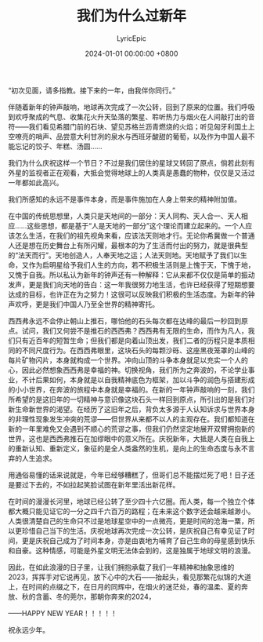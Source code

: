 ﻿---
title: 我们为什么过新年
date: 2024-01-01 00:00:00 +0800
categories: [LITERARY ARTICLES, ATTITUDE]
tags: [origin]
author: LyricEpic
---

“初次见面，请多指教。接下来的一年，由我伴你同行。”    

伴随着新年的钟声敲响，地球再次完成了一次公转，回到了原来的位置。我们呼吸到欢呼聚成的气息、收集花火升天坠落的繁星、聆听热力与烟火在人间敲打出的音符——我们看见希腊门前的石块、望见苏格兰沥青燃烧的火焰；听见匈牙利国土上空嘹亮的哨声、品尝意大利甘冽的泉水与西班牙酸甜的葡萄，以及作为中国人最不能忘记的饺子、年糕、汤圆……    

我们为什么庆祝这样一个节日？不过是我们居住的星球又转回了原点，倘若此刻有外星的监视者正在观看，大抵会觉得地球上的人类真是愚蠢的物种，仅仅是又活过一年都如此高兴。    

我们所感知的永远不是事件本身，而是事件施加在人身上带来的精神附加值。    

在中国的传统思想里，人类只是天地间的一部分：天人同构、天人合一、天人相应……这些思想，都是基于“人是天地的一部分”这个理论而建立起来的。一个人应该怎么生活，在我们的祖先视角来看，应该法天则地才行。无论你希冀做一个普通人还是想在历史舞台上有所闪耀，最根本的为了生活而付出的努力，就是很典型的“法天而行”。天地创造人，人奉天地之运；人法天则地。天地赋予了我们以生命，又作为启明星给予我们人生的方向，若不积极生活则是上愧于天，下愧于地，又愧于自我。所以私认为新年的钟声还有一种解释：它从来都不仅仅是简单的振动发声，更是我们向天地的告白：这一年我很努力地生活，也许已经获得了短期想要达成的目标，也许正在为之努力！这很可以反映我们积极的生活态度。为新年的钟声欢呼，更是我们中国人乃至全世界的精神寄托。    

西西弗永远不会停止朝山上推石，哪怕他的石头每次都在达峰的最后一秒回到原点。试问，我们又何尝不是推石的西西弗？西西弗有无限的生命，而作为凡人，我们只有近百年的短暂生命；但我们都是向着山顶出发，我们二者的历程只是本质相同的不同尺度行为。在西西弗眼里，这块石头的每颗沙砾、这座黑夜笼罩的山峰的每片矿物闪片，本身就构成一个世界。冲向山顶的斗争本身就足以充实一个人的心，因此必然想象西西弗是幸福的神。切换视角，我们所为之奔波的，不论学业事业，不计后果如何，本身就是以自我精神底色为框架，加以斗争的润色与搭建形成的小小世界，在奔波的旅程中本身就是幸福的。在新的一年钟声敲响的一刻，我们所希望的是这旧年的一切精神与意识像这块石头一样回到原点，所引出的是我们对新生命新世界的渴望。在经历了这旧年之后，背负太多源于人认知诉求与世界本身的非理性现象发生冲突的荒谬——但世界从来都不以人的主观存在。我们都知道在新的一年里难免又会遇到不顺心的荒谬之事，但我们仍然坚定地展开双臂拥抱新的世界，这也是西西弗推石在加缪眼中的意义所在。庆祝新年，大抵是人类在自我上的重新认知、重新定义，象征的是全人类盎然的生机，是向上的生命态度与永不言弃的人生追求。    

用通俗易懂的话来说就是，今年已经够糟糕了，但哥们总不能摆烂死了吧！日子还是要过下去的，不如拉起笑脸试图在新年里活出新花样。    

在时间的漫漫长河里，地球已经公转了至少四十六亿圈。而人类，每一个独立个体都大概只能见证它的一分之四千六百万的路程；在未来这个数字还会越来越渺小。人类很清楚自己的生命只不过是地球星空中的一点微亮，更是时间的沧海一粟，所以更珍惜自己当下的生活。庆祝地球再次完成一次公转，是庆祝自己有幸见证了时间，更是庆祝自己成为了时间本身，亦是由衷地为哺育了自己生命的母星感到快乐和自豪。这种情感，可能是外星文明无法体会到的，这是独属于地球文明的浪漫。    

因此，在如此浪漫的日子里，让我们拥抱承载了我们一年精神和抽象思维的2023，挥挥手对它说再见，放下心中的大石——抬起头，看见那繁花似锦的大道上，在时间的点缀之下，在日月的同辉中，在烟火的迷茫处，春的温柔、夏的奔放、秋的含蓄、冬的莞尔，那朝你奔来的2024，    

——HAPPY NEW YEAR！！！！！    

祝永远少年。
